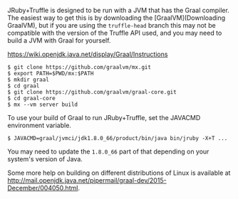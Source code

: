 JRuby+Truffle is designed to be run with a JVM that has the Graal compiler. The easiest way to get this is by downloading the [GraalVM](Downloading GraalVM), but if you are using the `truffle-head` branch this may not be compatible with the version of the Truffle API used, and you may need to build a JVM with Graal for yourself.

https://wiki.openjdk.java.net/display/Graal/Instructions

```
$ git clone https://github.com/graalvm/mx.git
$ export PATH=$PWD/mx:$PATH
$ mkdir graal
$ cd graal
$ git clone https://github.com/graalvm/graal-core.git
$ cd graal-core
$ mx --vm server build
```

To use your build of Graal to run JRuby+Truffle, set the JAVACMD environment variable.

```
$ JAVACMD=graal/jvmci/jdk1.8.0_66/product/bin/java bin/jruby -X+T ...
```

You may need to update the `1.8.0_66` part of that depending on your system's version of Java.

Some more help on building on different distributions of Linux is available at http://mail.openjdk.java.net/pipermail/graal-dev/2015-December/004050.html.